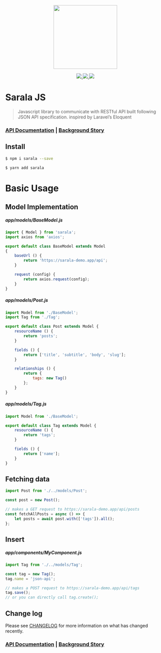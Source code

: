 <p align="center"><p align="center"><img src="https://milroy.me/img/sarala-logo.svg" width="200"></p></p>

<p align="center">
    <a href="https://codecov.io/gh/milroyfraser/sarala">
      <img src="https://codecov.io/gh/milroyfraser/sarala/branch/master/graph/badge.svg" />
    </a>
    <a href="https://www.npmjs.com/package/sarala">
      <img src="https://badge.fury.io/js/sarala.svg" />
    </a>   
    <a href="https://github.com/milroyfraser/sarala/blob/master/LICENSE">
      <img src="https://img.shields.io/apm/l/vim-mode.svg" />
    </a>     
</p>

# Sarala JS

> Javascript library to communicate with RESTful API built following JSON API specification. inspired by Laravel’s Eloquent

### [API Documentation](https://sarala-io.github.io/sarala-js-docs/guide/) | [Background Story](https://milroy.me/posts/sarala-laravel-eloquent-like-javascript-orm-to-communicate-with-json-api/1)

## Install

```sh
$ npm i sarala --save
```

```sh
$ yarn add sarala
```

# Basic Usage

## Model Implementation

##### app/models/BaseModel.js
```javascript
import { Model } from 'sarala';
import axios from 'axios';

export default class BaseModel extends Model
{
    baseUrl () {
        return 'https://sarala-demo.app/api';
    }

    request (config) {
        return axios.request(config);
    }
}
```

##### app/models/Post.js
```javascript
import Model from './BaseModel';
import Tag from './Tag';

export default class Post extends Model {
    resourceName () {
        return 'posts';
    }

    fields () {
        return ['title', 'subtitle', 'body', 'slug'];
    }

    relationships () {
        return {
            tags: new Tag()
        };
    }
}
```

##### app/models/Tag.js
```javascript
import Model from './BaseModel';

export default class Tag extends Model {
    resourceName () {
        return 'tags';
    }

    fields () {
        return ['name'];
    }
}
```

## Fetching data

```javascript
import Post from './../models/Post';

const post = new Post();

// makes a GET request to https://sarala-demo.app/api/posts
const fetchAllPosts = async () => {
    let posts = await post.with(['tags']).all();
};
```

## Insert

##### app/components/MyComponent.js
```javascript
import Tag from './../models/Tag';

const tag = new Tag();
tag.name = 'json-api';

// makes a POST request to https://sarala-demo.app/api/tags
tag.save(); 
// or you can directly call tag.create();
```

## Change log

Please see [CHANGELOG](CHANGELOG.md) for more information on what has changed recently.

### [API Documentation](https://sarala-io.gitbooks.io/sarala/content/) | [Background Story](https://milroy.me/posts/sarala-laravel-eloquent-like-javascript-orm-to-communicate-with-json-api/1)
